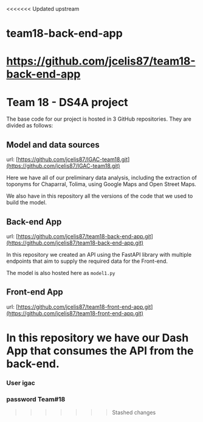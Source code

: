 <<<<<<< Updated upstream
# team18-back-end-app


https://github.com/jcelis87/team18-back-end-app
=======
# Team 18 - DS4A project

The base code for our project is hosted in 3 GitHub repositories. They are divided as follows:

## Model and data sources

url: [https://github.com/jcelis87/IGAC-team18.git](https://github.com/jcelis87/IGAC-team18.git)

Here we have all of our preliminary data analysis, including the extraction of toponyms for Chaparral, Tolima, using Google Maps and Open Street Maps. 

We also have in this repository all the versions of the code that we used to build the model.

## Back-end App

url: [https://github.com/jcelis87/team18-back-end-app.git](https://github.com/jcelis87/team18-back-end-app.git)

In this repository we created an API using the FastAPI library with multiple endpoints that aim to supply the required data for the Front-end.

The model is also hosted here as `model1.py`

## Front-end App

url: [https://github.com/jcelis87/team18-front-end-app.git](https://github.com/jcelis87/team18-front-end-app.git)

In this repository we have our Dash App that consumes the API from the back-end.
=======
### User igac
### password Team#18
 
>>>>>>> Stashed changes
